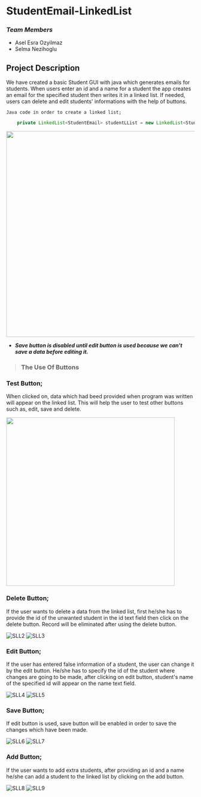 # StudentEmail-LinkedList

### *Team Members*

- Asel Esra Ozyilmaz
- Selma Nezihoglu

## Project Description

We have created a basic Student GUI with java which generates emails for students.
When users enter an id and a name for a student the app creates an email for the specified student then writes it in a linked list. If needed, users can delete and edit students' informations with the help of buttons. 

` Java code in order to create a linked list; `

``` Java
    private LinkedList<StudentEmail> studentLList = new LinkedList<StudentEmail>(); //to display student info in a linked list
``` 

<img src="https://user-images.githubusercontent.com/64264345/117555265-990c7e00-b07f-11eb-9631-4fccc2776221.jpg" width="550"> 

- ***Save button is disabled until edit button is used because we can't save a data before editing it.***

> ### The Use Of Buttons

### Test Button;

When clicked on, data which had beed provided when program was written will appear on the linked list. This will help the user to test other buttons such as, edit, save and delete.

<img src="https://user-images.githubusercontent.com/64264345/117555267-9a3dab00-b07f-11eb-9831-ec6e46851455.jpg" width="450">

### Delete Button;

If the user wants to delete a data from the linked list, first he/she has to provide the id of the unwanted student in the id text field then click on the delete button. Record will be eliminated after using the delete button.

![SLL2](https://user-images.githubusercontent.com/64264345/117555280-a6c20380-b07f-11eb-8840-b44941f9f160.jpg) ![SLL3](https://user-images.githubusercontent.com/64264345/117555281-a75a9a00-b07f-11eb-8555-da7998e752e5.jpg)

### Edit Button;

If the user has entered false information of a student, the user can change it by the edit button. He/she has to specify the id of the student where changes are going to be made, after clicking on edit button, student's name of the specified id will appear on the name text field.

![SLL4](https://user-images.githubusercontent.com/64264345/117555272-a45fa980-b07f-11eb-8a91-ba55b2759fa1.jpg) ![SLL5](https://user-images.githubusercontent.com/64264345/117555274-a4f84000-b07f-11eb-9445-0fff4851b8a5.jpg)

### Save Button;

If edit button is used, save button will be enabled in order to save the changes which have been made. 

![SLL6](https://user-images.githubusercontent.com/64264345/117555276-a590d680-b07f-11eb-819d-19f49b71f793.jpg) ![SLL7](https://user-images.githubusercontent.com/64264345/117555277-a6296d00-b07f-11eb-926a-1987724ef8ff.jpg)

### Add Button;

If the user wants to add extra students, after providing an id and a name he/she can add a student to the linked list by clicking on the add button.

![SLL8](https://user-images.githubusercontent.com/64264345/117555278-a6296d00-b07f-11eb-841b-3273aa72a319.jpg) ![SLL9](https://user-images.githubusercontent.com/64264345/117555279-a6c20380-b07f-11eb-826c-142b07bef080.jpg)

